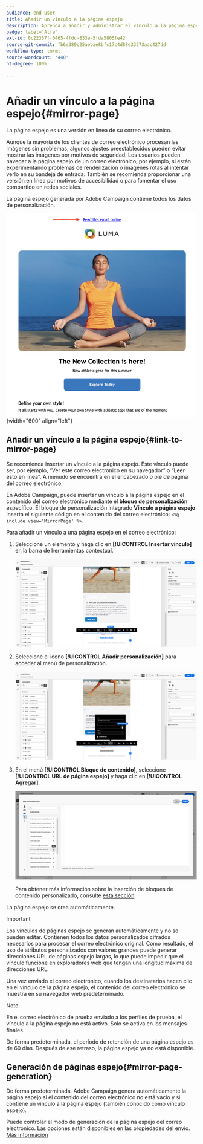 ```yaml
---
audience: end-user
title: Añadir un vínculo a la página espejo
description: Aprenda a añadir y administrar el vínculo a la página espejo
badge: label="Alfa"
exl-id: 0c22357f-0465-4fdc-833e-5fda5805fe42
source-git-commit: fb6e389c25aebae8bfc17c4d88e33273aac427dd
workflow-type: tm+mt
source-wordcount: '440'
ht-degree: 100%

---
```


# Añadir un vínculo a la página espejo{#mirror-page}

La página espejo es una versión en línea de su correo electrónico.

Aunque la mayoría de los clientes de correo electrónico procesan las imágenes sin problemas, algunos ajustes preestablecidos pueden evitar mostrar las imágenes por motivos de seguridad. Los usuarios pueden navegar a la página espejo de un correo electrónico, por ejemplo, si están experimentando problemas de renderización o imágenes rotas al intentar verlo en su bandeja de entrada. También se recomienda proporcionar una versión en línea por motivos de accesibilidad o para fomentar el uso compartido en redes sociales.

La página espejo generada por Adobe Campaign contiene todos los datos de personalización.

![ejemplo de vínculo espejo](assets/mirror-page-link.png){width="600" align="left"}

## Añadir un vínculo a la página espejo{#link-to-mirror-page}

Se recomienda insertar un vínculo a la página espejo. Este vínculo puede ser, por ejemplo, “Ver este correo electrónico en su navegador” o “Leer esto en línea”. A menudo se encuentra en el encabezado o pie de página del correo electrónico.

En Adobe Campaign, puede insertar un vínculo a la página espejo en el contenido del correo electrónico mediante el **bloque de personalización** específico. El bloque de personalización integrado **Vínculo a página espejo** inserta el siguiente código en el contenido del correo electrónico: `<%@ include view='MirrorPage' %>`.

Para añadir un vínculo a una página espejo en el correo electrónico:

1. Seleccione un elemento y haga clic en **[!UICONTROL Insertar vínculo]** en la barra de herramientas contextual.

   ![](assets/message-tracking-mirror-page.png)

1. Seleccione el icono **[!UICONTROL Añadir personalización]** para acceder al menú de personalización.

   ![](assets/message-tracking-mirror-page_2.png)

1. En el menú **[!UICONTROL Bloque de contenido]**, seleccione **[!UICONTROL URL de página espejo]** y haga clic en **[!UICONTROL Agregar]**.

   ![](assets/message-tracking-mirror-page_3.png)

   Para obtener más información sobre la inserción de bloques de contenido personalizado, consulte [esta sección](../personalization/personalize.md#personalize-emails).

La página espejo se crea automáticamente.

>[!IMPORTANT]
>
>Los vínculos de páginas espejo se generan automáticamente y no se pueden editar. Contienen todos los datos personalizados cifrados necesarios para procesar el correo electrónico original. Como resultado, el uso de atributos personalizados con valores grandes puede generar direcciones URL de páginas espejo largas, lo que puede impedir que el vínculo funcione en exploradores web que tengan una longitud máxima de direcciones URL.

Una vez enviado el correo electrónico, cuando los destinatarios hacen clic en el vínculo de la página espejo, el contenido del correo electrónico se muestra en su navegador web predeterminado.

>[!NOTE]
>
>En el correo electrónico de prueba enviado a los perfiles de prueba, el vínculo a la página espejo no está activo. Solo se activa en los mensajes finales.

De forma predeterminada, el período de retención de una página espejo es de 60 días. Después de ese retraso, la página espejo ya no está disponible.


## Generación de páginas espejo{#mirror-page-generation}

De forma predeterminada, Adobe Campaign genera automáticamente la página espejo si el contenido del correo electrónico no está vacío y si contiene un vínculo a la página espejo (también conocido como vínculo espejo).

Puede controlar el modo de generación de la página espejo del correo electrónico. Las opciones están disponibles en las propiedades del envío. [Más información](../advanced-settings/delivery-settings.md#mirror)
